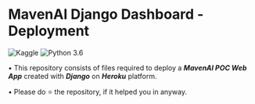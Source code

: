 # MavenAI Django Dashboard - Deployment
![Kaggle](https://img.shields.io/badge/Dataset-Kaggle-blue.svg) ![Python 3.6](https://img.shields.io/badge/Python-3.6-brightgreen.svg) 

• This repository consists of files required to deploy a ___MavenAI POC Web App___ created with ___Django___ on ___Heroku___ platform.

• Please do ⭐ the repository, if it helped you in anyway.
